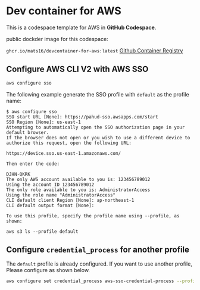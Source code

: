 # Dev container for AWS

This is a codespace template for AWS in **GitHub Codespace**.

public dockder image for this codespace:

`ghcr.io/mats16/devcontainer-for-aws:latest` [Github Container Registry](https://github.com/mats16/devcontainer-for-aws/pkgs/container/devcontainer-for-aws)


## Configure AWS CLI V2 with AWS SSO

```bash
aws configure sso
```

The following example generate the SSO profile with `default` as the profile name:

```
$ aws configure sso
SSO start URL [None]: https://pahud-sso.awsapps.com/start                                                                                                                               
SSO Region [None]: us-east-1                                                                                                                                                            
Attempting to automatically open the SSO authorization page in your default browser.
If the browser does not open or you wish to use a different device to authorize this request, open the following URL:

https://device.sso.us-east-1.amazonaws.com/

Then enter the code:

DJHN-QKRK
The only AWS account available to you is: 123456789012
Using the account ID 123456789012
The only role available to you is: AdministratorAccess
Using the role name "AdministratorAccess"
CLI default client Region [None]: ap-northeast-1                                                                     
CLI default output format [None]:                                                                                    

To use this profile, specify the profile name using --profile, as shown:

aws s3 ls --profile default        
```

## Configure `credential_process` for another profile

The `default` profile is already configured.
If you want to use another profile, Please configure as shown below.

```sh
aws configure set credential_process aws-sso-credential-process --profile <profile_name>
```
